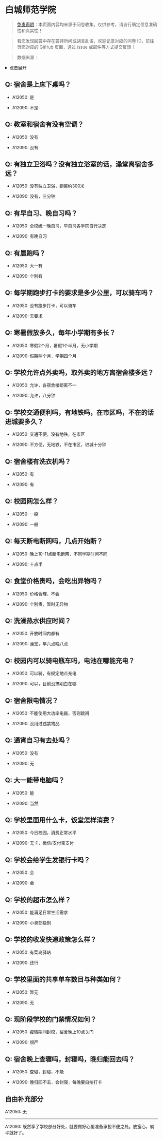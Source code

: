 # 白城师范学院

> [免责声明](https://colleges.chat/#_3)：本页面内容均来源于问卷收集，仅供参考，请自行确定信息准确性和真实性！

> 若您发现回答中存在答非所问或胡言乱语，欢迎记录对应的问卷 ID，前往页面对应的 GitHub 页面，通过 issue 或邮件等方式提交反馈！

> 数据来源：

<details><summary>点击展开</summary>
<ul>
<li>A12050: 匿名 (2022 年 06 月)</li>
<li>A12090: 2411060485@qq.com (2022 年 06 月)</li>
</ul>
</details>

## Q: 宿舍是上床下桌吗？

- A12050: 是

- A12090: 不是

## Q: 教室和宿舍有没有空调？

- A12050: 没有

- A12090: 没有

## Q: 有独立卫浴吗？没有独立浴室的话，澡堂离宿舍多远？

- A12050: 没有独立卫浴，距离约300米

- A12090: 没有，三分钟

## Q: 有早自习、晚自习吗？

- A12050: 全校统一晚自习，早自习各学院自行决定

- A12090: 有晚自习

## Q: 有晨跑吗？

- A12050: 大一有

- A12090: 个别有

## Q: 每学期跑步打卡的要求是多少公里，可以骑车吗？

- A12050: 没有跑步打卡，可以骑车

- A12090: 无要求

## Q: 寒暑假放多久，每年小学期有多长？

- A12050: 寒假2个月，暑假1个半月，无小学期

- A12090: 假期两个月，学期四个月

## Q: 学校允许点外卖吗，取外卖的地方离宿舍楼多远？

- A12050: 允许，各宿舍楼距离不一

- A12090: 允许，八分钟

## Q: 学校交通便利吗，有地铁吗，在市区吗，不在的话进城要多久？

- A12050: 交通不便，没有地铁，在市区

- A12090: 不方便，无地铁，不在市区，进城十分钟

## Q: 宿舍楼有洗衣机吗？

- A12050: 有

- A12090: 有

## Q: 校园网怎么样？

- A12050: 一般

- A12090: 一般

## Q: 每天断电断网吗，几点开始断？

- A12050: 晚上10-11点断电断网，不同学期时间不同

- A12090: 十点半

## Q: 食堂价格贵吗，会吃出异物吗？

- A12050: 价格合理，不会

- A12090: 个别贵，暂时无异物

## Q: 洗澡热水供应时间？

- A12050: 开放时间内都有

- A12090: 澡堂，早六点晚八点

## Q: 校园内可以骑电瓶车吗，电池在哪能充电？

- A12050: 可以骑，有规定地点充电

- A12090: 可以，目前没搞明白在哪

## Q: 宿舍限电情况？

- A12050: 不能使用大功率电器，否则跳闸

- A12090: 没用过违禁物品

## Q: 通宵自习有去处吗？

- A12050: 没有

- A12090: 无

## Q: 大一能带电脑吗？

- A12050: 能

- A12090: 当然

## Q: 学校里面用什么卡，饭堂怎样消费？

- A12050: 今日校园，消费正常水平

- A12090: 无卡，微信/支付宝支付

## Q: 学校会给学生发银行卡吗？

- A12050: 会

- A12090: 会

## Q: 学校的超市怎么样？

- A12050: 能满足日常生活需求

- A12090: 小卖部级别

## Q: 学校的收发快递政策怎么样？

- A12050: 有菜鸟驿站

- A12090: 还行

## Q: 学校里面的共享单车数目与种类如何？

- A12050: 暂无

- A12090: 无

## Q: 现阶段学校的门禁情况如何？

- A12050: 疫情期间封校，宿舍晚上10点关门

- A12090: 很严

## Q: 宿舍晚上查寝吗，封寝吗，晚归能回去吗？

- A12050: 查寝，封寝，不能

- A12090: 晚归回不去，会封寝，每晚要自拍打卡

## 自由补充部分

A12050: 无

***

A12090: 既然享了学校部分好处，就要做好心里准备承担不便之处。放宽心，躺平就好了。